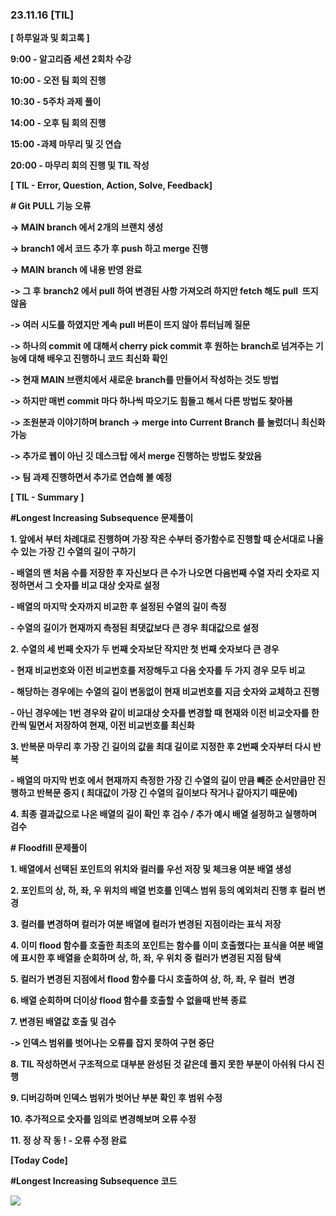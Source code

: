 ### 23.11.16 [TIL]

**[ 하루일과 및 회고록 ]**

**9:00 - 알고리즘 세션 2회차 수강**

**10:00 - 오전 팀 회의 진행**

**10:30 - 5주차 과제 풀이**

**14:00 - 오후 팀 회의 진행**

**15:00 -과제 마무리 및 깃 연습**

**20:00 - 마무리 회의 진행 및 TIL 작성**

**[ TIL - Error, Question, Action, Solve, Feedback]**

**# Git PULL 기능 오류**

**-> MAIN branch 에서 2개의 브랜치 생성**

**-> branch1 에서 코드 추가 후 push 하고 merge 진행**

**-> MAIN** **branch 에 내용 반영 완료**

**-> 그 후** **branch2 에서 pull 하여 변경된 사항 가져오려 하지만 fetch 해도 pull  뜨지 않음**

**-> 여러 시도를 하였지만 계속 pull 버튼이 뜨지 않아 튜터님께 질문**

**-> 하나의 commit 에 대해서 cherry pick commit 후 원하는** **branch로 넘겨주는 기능에 대해 배우고 진행하니 코드 최신화 확인**

**-> 현재 MAIN 브랜치에서 새로운** **branch를 만들어서 작성하는 것도 방법**

**-> 하지만 매번 commit 마다 하나씩 따오기도 힘들고 해서 다른 방법도 찾아봄**

**-> 조원분과 이야기하며 branch -> merge into Current Branch 를 눌렀더니 최신화 가능**

**-> 추가로 웹이 아닌 깃 데스크탑 에서 merge 진행하는 방법도 찾았음**

**-> 팀 과제 진행하면서 추가로 연습해 볼 예정**

**[ TIL - Summary ]**

**#Longest Increasing Subsequence 문제풀이**

**1. 앞에서 부터 차례대로 진행하며 가장 작은 수부터 증가함수로 진행할 때 순서대로 나올 수 있는 가장 긴 수열의 길이 구하기**

**- 배열의 맨 처음 수를 저장한 후 자신보다 큰 수가 나오면 다음번째 수열 자리 숫자로 지정하면서 그 숫자를 비교 대상 숫자로 설정**

**- 배열의 마지막 숫자까지 비교한 후 설정된 수열의 길이 측정** 

**- 수열의 길이가 현재까지 측정된 최댓값보다 큰 경우 최대값으로 설정**

**2. 수열의 세 번째 숫자가 두 번째 숫자보단 작지만 첫 번째 숫자보다 큰 경우**

**- 현재 비교번호와 이전 비교번호를 저장해두고 다음 숫자를 두 가지 경우 모두 비교**

**- 해당하는 경우에는 수열의 길이 변동없이 현재 비교번호를 지금 숫자와 교체하고 진행**

**- 아닌 경우에는 1번 경우와 같이 비교대상 숫자를 변경할 때 현재와 이전 비교숫자를 한 칸씩 밀면서 저장하여 현재, 이전 비교번호를 최신화**

**3. 반복문 마무리 후 가장 긴 길이의 값을 최대 길이로 지정한 후 2번째 숫자부터 다시 반복**

**- 배열의 마지막 번호 에서 현재까지 측정한 가장 긴 수열의 길이 만큼 빼준 순서만큼만 진행하고 반복문 중지 ( 최대값이 가장 긴 수열의 길이보다 작거나 같아지기 때문에)**

**4. 최종 결과값으로 나온 배열의 길이 확인 후 검수 / 추가 예시 배열 설정하고 실행하며 검수**

**# Floodfill 문제풀이**

**1. 배열에서 선택된 포인트의 위치와 컬러를 우선 저장 및 체크용 여분 배열 생성**

**2. 포인트의 상, 하, 좌, 우 위치의 배열 번호를 인덱스 범위 등의 예외처리 진행 후 컬러 변경**

**3. 컬러를 변경하며 컬러가 여분 배열에 컬러가 변경된 지점이라는 표식 저장**

**4. 이미 flood 함수를 호출한 최초의 포인트는 함수를 이미 호출했다는 표식을 여분 배열에 표시한 후 배열을 순회하며 상, 하, 좌, 우 위치 중 컬러가 변경된 지점 탐색**

**5. 컬러가 변경된 지점에서 flood 함수를 다시 호출하여 상, 하, 좌, 우 컬러  변경**

**6. 배열 순회하며 더이상 flood 함수를 호출할 수 없을때 반복 종료**

**7. 변경된 배열값 호출 및 검수**

**-> 인덱스 범위를 벗어나는 오류를 잡지 못하여 구현 중단** 

**8. TIL 작성하면서 구조적으로 대부분 완성된 것 같은데 풀지 못한 부분이 아쉬워 다시 진행**

**9. 디버깅하며 인덱스 범위가 벗어난 부분 확인 후 범위 수정**

**10. 추가적으로 숫자를 임의로 변경해보며 오류 수정**

**11. 정 상 작 동 ! - 오류 수정 완료**

**[Today Code]**

**#Longest Increasing Subsequence 코드**

  

****[![](https://blogger.googleusercontent.com/img/b/R29vZ2xl/AVvXsEhFOAaNp6o79mm3nZmsgjUA3p6Phk0EOTfAOqbT1WqPhmwXtVv4ZT-WNR0acbVDkt2ROR9xM_oiUTId89XtC7NuaSku2ID3h-udrfqI5t-Nlnex2IuvOo9AzPufU81o17jdJe3v6cRJr0tNw19-3dDWRP7_hnH2yffjWMxJkwa-Ddcb3rVMKV6Timo4CtYK/s320/%EC%8A%A4%ED%81%AC%EB%A6%B0%EC%83%B7%202023-11-16%20170915.png)](https://www.blogger.com/blog/post/edit/3583706664799492072/1905328928221675655#)****